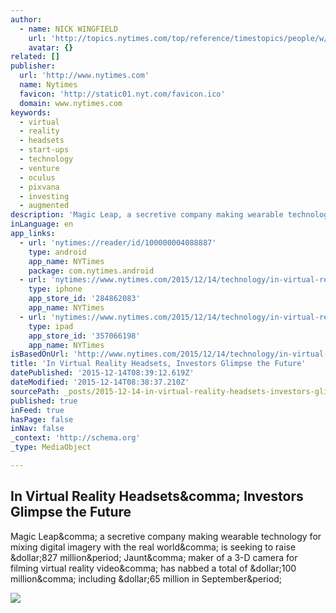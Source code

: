 ```yaml
---
author:
  - name: NICK WINGFIELD
    url: 'http://topics.nytimes.com/top/reference/timestopics/people/w/nick_wingfield/index.html'
    avatar: {}
related: []
publisher:
  url: 'http://www.nytimes.com'
  name: Nytimes
  favicon: 'http://static01.nyt.com/favicon.ico'
  domain: www.nytimes.com
keywords:
  - virtual
  - reality
  - headsets
  - start-ups
  - technology
  - venture
  - oculus
  - pixvana
  - investing
  - augmented
description: 'Magic Leap, a secretive company making wearable technology for mixing digital imagery with the real world, is seeking to raise $827 million. Jaunt, maker of a 3-D camera for filming virtual reality video, has nabbed a total of $100 million, including $65 million in September.'
inLanguage: en
app_links:
  - url: 'nytimes://reader/id/100000004088887'
    type: android
    app_name: NYTimes
    package: com.nytimes.android
  - url: 'nytimes://www.nytimes.com/2015/12/14/technology/in-virtual-reality-headsets-investors-glimpse-the-future.html'
    type: iphone
    app_store_id: '284862083'
    app_name: NYTimes
  - url: 'nytimes://www.nytimes.com/2015/12/14/technology/in-virtual-reality-headsets-investors-glimpse-the-future.html'
    type: ipad
    app_store_id: '357066198'
    app_name: NYTimes
isBasedOnUrl: 'http://www.nytimes.com/2015/12/14/technology/in-virtual-reality-headsets-investors-glimpse-the-future.html'
title: 'In Virtual Reality Headsets, Investors Glimpse the Future'
datePublished: '2015-12-14T08:39:12.619Z'
dateModified: '2015-12-14T08:38:37.210Z'
sourcePath: _posts/2015-12-14-in-virtual-reality-headsets-investors-glimpse-the-future.md
published: true
inFeed: true
hasPage: false
inNav: false
_context: 'http://schema.org'
_type: MediaObject

---
```

<article style=""><h1>In Virtual Reality Headsets&amp;comma; Investors Glimpse the Future</h1><p>Magic Leap&amp;comma; a secretive company making wearable technology for mixing digital imagery with the real world&amp;comma; is seeking to raise &amp;dollar;827 million&amp;period; Jaunt&amp;comma; maker of a 3-D camera for filming virtual reality video&amp;comma; has nabbed a total of &amp;dollar;100 million&amp;comma; including &amp;dollar;65 million in September&amp;period;</p><img src="http://static01.nyt.com/images/2015/12/14/business/14VIRTUAL/14VIRTUAL-facebookJumbo.jpg" /></article>